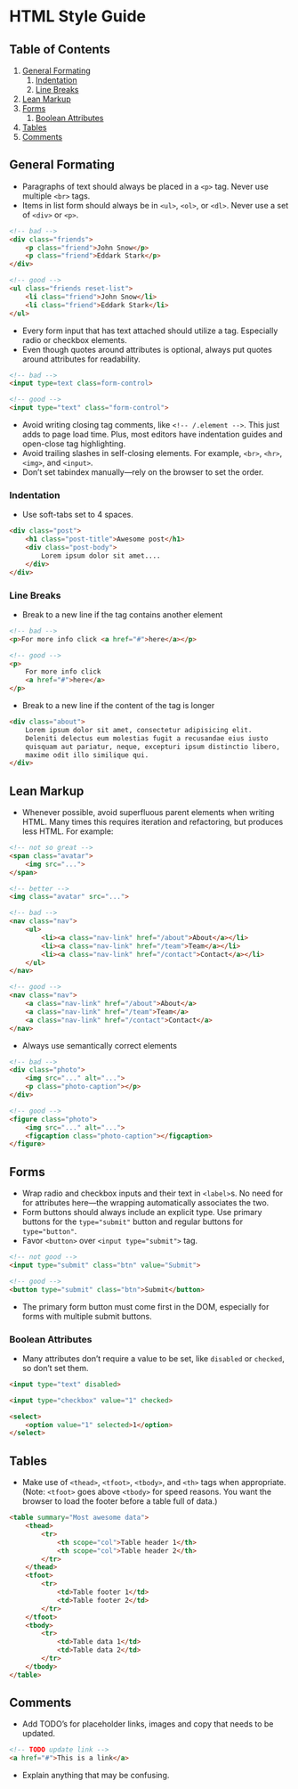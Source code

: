 # HTML Style Guide

## Table of Contents

1. [General Formating](#general-formating)
    1. [Indentation](#indentation)
    1. [Line Breaks](#line-breaks)
1. [Lean Markup](#lean-code)
1. [Forms](#forms)
    1. [Boolean Attributes](#boolean-attributes)
1. [Tables](#tables)
1. [Comments](#comments)

## General Formating

* Paragraphs of text should always be placed in a `<p>` tag.
  Never use multiple `<br>` tags.
* Items in list form should always be in `<ul>`, `<ol>`, or `<dl>`.
  Never use a set of `<div>` or `<p>`.

```html
<!-- bad -->
<div class="friends">
    <p class="friend">John Snow</p>
    <p class="friend">Eddark Stark</p>
</div>

<!-- good -->
<ul class="friends reset-list">
    <li class="friend">John Snow</li>
    <li class="friend">Eddark Stark</li>
</ul>
```

* Every form input that has text attached should utilize a <label> tag.
  Especially radio or checkbox elements.
* Even though quotes around attributes is optional, always put quotes
  around attributes for readability.

```html
<!-- bad -->
<input type=text class=form-control>

<!-- good -->
<input type="text" class="form-control">
```

* Avoid writing closing tag comments, like `<!-- /.element -->`. This just
  adds to page load time. Plus, most editors have indentation guides and
  open-close tag highlighting.
* Avoid trailing slashes in self-closing elements. For example,
  `<br>`, `<hr>`, `<img>`, and `<input>`.
* Don’t set tabindex manually—rely on the browser to set the order.

### Indentation

* Use soft-tabs set to 4 spaces.

```html
<div class="post">
    <h1 class="post-title">Awesome post</h1>
    <div class="post-body">
        Lorem ipsum dolor sit amet....
    </div>
</div>
```

### Line Breaks

* Break to a new line if the tag contains another element

```html
<!-- bad -->
<p>For more info click <a href="#">here</a></p>

<!-- good -->
<p>
    For more info click
    <a href="#">here</a>
</p>
```

* Break to a new line if the content of the tag is longer

```html
<div class="about">
    Lorem ipsum dolor sit amet, consectetur adipisicing elit.
    Deleniti delectus eum molestias fugit a recusandae eius iusto
    quisquam aut pariatur, neque, excepturi ipsum distinctio libero,
    maxime odit illo similique qui.
</div>
```

## Lean Markup

* Whenever possible, avoid superfluous parent elements when writing HTML.
  Many times this requires iteration and refactoring, but produces less HTML.
  For example:

```html
<!-- not so great -->
<span class="avatar">
    <img src="...">
</span>

<!-- better -->
<img class="avatar" src="...">
```

```html
<!-- bad -->
<nav class="nav">
    <ul>
        <li><a class="nav-link" href="/about">About</a></li>
        <li><a class="nav-link" href="/team">Team</a></li>
        <li><a class="nav-link" href="/contact">Contact</a></li>
    </ul>
</nav>

<!-- good -->
<nav class="nav">
    <a class="nav-link" href="/about">About</a>
    <a class="nav-link" href="/team">Team</a>
    <a class="nav-link" href="/contact">Contact</a>
</nav>
```

* Always use semantically correct elements

```html
<!-- bad -->
<div class="photo">
    <img src="..." alt="...">
    <p class="photo-caption"></p>
</div>

<!-- good -->
<figure class="photo">
    <img src="..." alt="...">
    <figcaption class="photo-caption"></figcaption>
</figure>
```

## Forms

* Wrap radio and checkbox inputs and their text in `<label>`s. No need for
  for attributes here—the wrapping automatically associates the two.
* Form buttons should always include an explicit type. Use primary buttons
  for the `type="submit"` button and regular buttons for `type="button"`.
* Favor `<button>` over `<input type="submit">` tag.

```html
<!-- not good -->
<input type="submit" class="btn" value="Submit">

<!-- good -->
<button type="submit" class="btn">Submit</button>
```

* The primary form button must come first in the DOM, especially for forms
  with multiple submit buttons.

### Boolean Attributes

* Many attributes don’t require a value to be set, like `disabled`
  or `checked`, so don’t set them.

```html
<input type="text" disabled>

<input type="checkbox" value="1" checked>

<select>
    <option value="1" selected>1</option>
</select>
```

## Tables

* Make use of `<thead>`, `<tfoot>`, `<tbody>`, and `<th>` tags when appropriate.
  (Note: `<tfoot>` goes above `<tbody>` for speed reasons. You want the browser
  to load the footer before a table full of data.)

```html
<table summary="Most awesome data">
    <thead>
        <tr>
            <th scope="col">Table header 1</th>
            <th scope="col">Table header 2</th>
        </tr>
    </thead>
    <tfoot>
        <tr>
            <td>Table footer 1</td>
            <td>Table footer 2</td>
        </tr>
    </tfoot>
    <tbody>
        <tr>
            <td>Table data 1</td>
            <td>Table data 2</td>
        </tr>
    </tbody>
</table>
```

## Comments

* Add TODO’s for placeholder links, images and copy that needs to be updated.

```html
<!-- TODO update link -->
<a href="#">This is a link</a>
```

* Explain anything that may be confusing.
